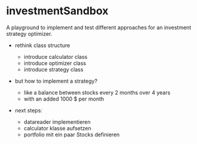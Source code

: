# investmentSandbox

A playground to implement and test different approaches for an investment strategy optimizer.

-  rethink class structure
    - introduce calculator class
    - introduce optimizer class
    - introduce strategy class

- but how to implement a strategy?
    - like a balance between stocks every 2 months over 4 years
    - with an added 1000 $ per month

- next steps:
    - datareader implementieren
    - calculator klasse aufsetzen
    - portfolio mit ein paar Stocks definieren
